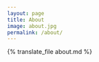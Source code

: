 ```yaml
---
layout: page
title: About
image: about.jpg
permalink: /about/
---
```


{% translate_file about.md %}

